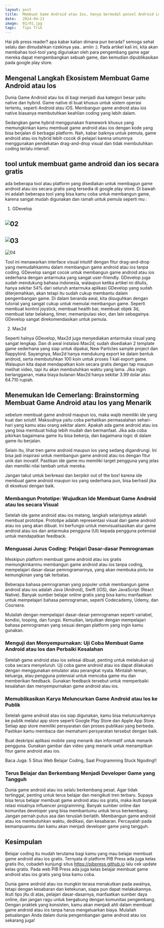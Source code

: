 ```yaml
---
layout: post
title:  Membuat Game Android atau Ios, hanya bermodal ponsel Android Low End
date:   2024-04-21
image:  01/01.jpg
tags:   Tips Trik
---
```


Hai pib press reader? apa kabar kalian dimana pun berada? semoga sehat selalu dan dimudahkan rizekinya yaa.. amiin :). Pada artikel kali ini, kita akan membahas tool-tool yang digunakan oleh para pengembang game agar mereka dapat mengembangkan sebuah game, dan kemudian dipublikasikan pada google play store. 


## Mengenal Langkah Ekosistem Membuat Game Android atau Ios

Dunia Game Android atau Ios di bagi menjadi dua kategori besar yaitu native dan hybrid. Game native di buat khusus untuk sistem operasi tertentu, seperti Android atau iOS. Membangun game android atau ios native biasanya membutuhkan keahlian coding yang lebih dalam.

Sedangkan game hybrid menggunakan framework khusus yang memungkinkan kamu membuat game android atau ios dengan kode yang bisa berjalan di berbagai platform. Nah, kabar baiknya untuk pemula, game android atau ios hybrid lebih cocok di pelajari karena umumnya menggunakan pendekatan drag-and-drop visual dan tidak membutuhkan coding terlalu intensif.

## tool untuk membuat game android dan ios secara gratis

ada beberapa tool atau platform yang disediakan untuk membagun game android atau ios secara gratis yang tersedia di google play store. Di bawah ini adalah beberapa tool yang bisa kamu coba untuk membangun game, karena sangat mudah digunakan dan ramah untuk pemula seperti mu :

1. GDevelop

![02](/img/01/02.jpg)
---
![03](/img/01/03.jpg)
---
![04](/img/01/04.jpg)

Tool ini menawarkan interface visual intuitif dengan fitur drag-and-drop yang memudahkanmu dalam membangun game android atau ios tanpa coding. GDevelop sangat cocok untuk membangun game android atau ios sederhana dengan antarmuka yang sangat user-friendly. GDevelop juga sudah mendukung bahasa indonesia, walaupun ketika artikel ini ditulis, hanya sekitar 54% dari seluruh antarmuka aplikasi GDevelop yang sudah diterjemahkan, akan tetapi itu sudah cukup membantu dalam pengembangan game. Di dalam beranda awal, kita disuguhkan dengan tutorial yang sangat cukup untuk memulai membangun game. Seperti membuat kontrol joystick, membuat health bar, membuat objek 3d, membuat latar belakang, timer, memanipulasi skor, dan lain sebagainya. GDevelop sangat direkomendasikan untuk pemula.

2. Max2d



Seperti halnya GDevelop, Max2d juga menyediakan antarmuka visual yang sangat lengkap. Dan di awal instalasi Max2d, sudah disediakan 2 template game sederhana yang siap untuk dipakai, New Particles sample project dan flappybird. Sayangnya, Max2d hanya mendukung export ke dalam bentuk android, serta membutuhkan 100 koin untuk proses 1 kali export game. Walaupun kita dapat mendapatkan koin secara gratis dengan tap maupun melihat video, tapi itu akan membutuhkan waktu yang lama. Jika ingin berlangganan, maka biaya bulanan Max2d hanya sekitar 3.99 dolar atau 64.710 rupiah.

## Menemukan Ide Cemerlang: Brainstorming Membuat Game Android atau Ios yang Menarik

sebelum membuat game android maupun ios, maka wajib memiliki ide yang kuat dan solutif. Maksudnya yaitu coba perhatikan permasalahan sehari-hari yang kamu atau orang sekitar alami. Apakah ada game android atau ios yang bisa membuat hidup lebih mudah dan bermanfaat. Jika ada coba pikirkan bagaimana game itu bisa bekerja, dan bagaimana logic di dalam game itu berjalan.

Selain itu, lihat tren game android maupun ios yang sedang digandrungi. Ini bisa jadi inspirasi untuk membangun game android atau ios dengan fitur unik dan inovatif. Pastikan ide game mu memiliki target pengguna yang jelas dan memiliki nilai tambah untuk mereka.

Jangan takut untuk berkreasi dan berpikir out of the box! karena ide membuat game android maupun ios yang sederhana pun, bisa berhasil jika di eksekusi dengan baik.

### Membangun Prototipe: Wujudkan Ide Membuat Game Android atau Ios secara Visual

Setelah ide game android atau ios matang, langkah selanjutnya adalah membuat prototipe. Prototipe adalah representasi visual dari game android atau ios yang akan dibuat. Ini berfungsi untuk menvisualisasikan alur game android atau ios dan antarmuka pengguna (UI) kepada pengguna potensial untuk mendapatkan feedback.

### Menguasai Jurus Coding: Pelajari Dasar-dasar Pemrograman

Meskipun platform membuat game android atau ios gratis memungkinkanmu membangun game android atau ios tanpa coding, mempelajari dasar-dasar pemrogramannya, yang akan membuka pintu ke kemungkinan yang tak terbatas.

Beberapa bahasa pemrograman yang populer untuk membangun game android atau ios adalah Java (Android), Swift (iOS), dan JavaScript (React Native). Banyak sumber belajar online gratis yang bisa kamu manfaatkan untuk mempelajari bahasa pemrograman, seperti Codecademy, Udemy, dan Coursera.

Mulailah dengan mempelajari dasar-dasar pemrograman seperti variabel, kondisi, looping, dan fungsi. Kemudian, lanjutkan dengan mempelajari bahasa pemrograman yang sesuai dengan platform yang ingin kamu gunakan.

### Menguji dan Menyempurnakan: Uji Coba Membuat Game Android atau Ios dan Perbaiki Kesalahan

Setelah game android atau ios selesai dibuat, penting untuk melakukan uji coba secara menyeluruh. Uji coba game android atau ios dapat dilakukan dengan menggunakan emulator atau perangkat nyata. Mintalah teman, keluarga, atau pengguna potensial untuk mencoba game mu dan memberikan feedback. Gunakan feedback tersebut untuk memperbaiki kesalahan dan menyempurnakan game android atau ios.

### Memublikasikan Karya Meluncurkan Game Android atau Ios ke Publik

Setelah game android atau ios siap digunakan, kamu bisa meluncurkannya ke publik melalui app store seperti Google Play Store dan Apple App Store. Setiap app store memiliki persyaratan dan proses publikasi yang berbeda. Pastikan kamu membaca dan memahami persyaratan tersebut dengan baik.

Buat deskripsi aplikasi mobile yang menarik dan informatif untuk menarik pengguna. Gunakan gambar dan video yang menarik untuk menampilkan fitur game android atau ios.

Baca Juga: 5 Situs Web Belajar Coding, Saat Programming Stuck Ngoding!!

### Terus Belajar dan Berkembang Menjadi Developer Game yang Tangguh

Dunia game android atau ios selalu berkembang pesat. Agar tidak tertinggal, penting untuk terus belajar dan mengikuti tren terbaru. Supaya bisa terus belajar membuat game android atau ios gratis, maka ikuti banyak relasi misalnya influencer programming. Banyak sumber online dan komunitas developer yang bisa membantumu untuk terus berkembang. Jangan pernah putus asa dan teruslah berlatih. Membangun game android atau ios membutuhkan waktu, dedikasi, dan kesabaran. Percayalah pada kemampuanmu dan kamu akan menjadi developer game yang tangguh.

## Kesimpulan

Belajar coding itu mudah terutama bagi kamu yang mau belajar membuat game android atau ios gratis. Ternyata di platform PIB Press ada juga kelas gratis lho, cobadeh kunjungi situs https://pibpress.github.io lalu cek update kelas gratis. Pada web PIB Press ada juga kelas belajar membuat game android atau ios gratis yang bisa kamu coba.

Dunia game android atau ios mungkin terasa menakutkan pada awalnya, tetapi dengan kesabaran dan ketekunan, siapa pun dapat melakukannya. Ikuti tips jitu di atas, pelajari dasar-dasarnya, manfaatkan sumber daya online, dan jangan ragu untuk bergabung dengan komunitas pengembang. Dengan praktek yang konsisten, kamu akan menjadi ahli dalam membuat game android atau ios tanpa harus mengeluarkan biaya. Mulailah petualangan Anda dalam dunia pengembangan game android atau ios sekarang juga!

